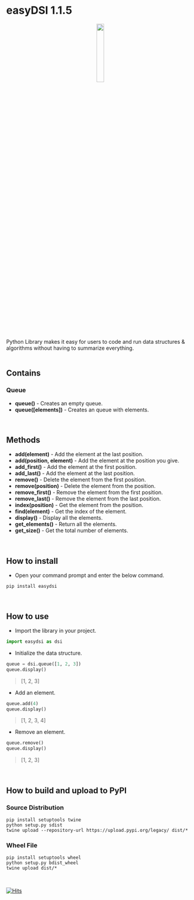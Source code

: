 # easyDSI 1.1.5

<p align="center">
  <img src="https://aloask.com/assets/images/icon_easydsi.png" style='width: 20%;'/>
</p>
<br /><br />

Python Library makes it easy for users to code and run data structures & algorithms without having to summarize everything.
<br /><br />

## Contains

### Queue
- <b>queue()</b> - Creates an empty queue. <br />
- <b>queue([elements])</b> - Creates an queue with elements. <br />

<br />


## Methods
- <b>add(element)</b> - Add the element at the last position. <br />
- <b>add(position, element)</b> - Add the element at the position you give. <br />
- <b>add_first()</b> - Add the element at the first position. <br />
- <b>add_last()</b> - Add the element at the last position. <br />
- <b>remove()</b> - Delete the element from the first position. <br />
- <b>remove(position)</b> - Delete the element from the position. <br />
- <b>remove_first()</b> - Remove the element from the first position. <br />
- <b>remove_last()</b> - Remove the element from the last position. <br />
- <b>index(position)</b> - Get the element from the position. <br />
- <b>find(element)</b> - Get the index of the element.<br />
- <b>display()</b> - Display all the elements. <br />
- <b>get_elements()</b> - Return all the elements. <br />
- <b>get_size()</b> - Get the total number of elements. <br />

<br />

## How to install
- Open your command prompt and enter the below command.
```
pip install easydsi
```
<br />

## How to use
- Import the library in your project.
```python
import easydsi as dsi
```

- Initialize the data structure.
```python
queue = dsi.queue([1, 2, 3])
queue.display()
```
> [1, 2, 3]

- Add an element.
```python
queue.add(4)
queue.display()
```

> [1, 2, 3, 4]

- Remove an element.
```python
queue.remove()
queue.display()
```
> [1, 2, 3]

<br />

## How to build and upload to PyPI
### Source Distribution
```
pip install setuptools twine
python setup.py sdist
twine upload --repository-url https://upload.pypi.org/legacy/ dist/*
```
### Wheel File
```
pip install setuptools wheel
python setup.py bdist_wheel
twine upload dist/*
```

<br />

[![Hits](https://hits.seeyoufarm.com/api/count/incr/badge.svg?url=https%3A%2F%2Fgithub.com%2Ffazil2003%2Feasydsi&count_bg=%2379C83D&title_bg=%23555555&icon=&icon_color=%23E7E7E7&title=hits&edge_flat=false)](https://hits.seeyoufarm.com)